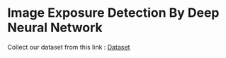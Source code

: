 # Image Exposure Detection By Deep Neural Network

Collect our dataset from this link : [Dataset](https://drive.google.com/drive/folders/1PpyQIIqjv7d9lVfZhUlLHDguKxImX1xQ?usp=sharing)


